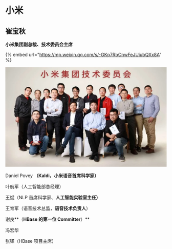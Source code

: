 # 小米

## 崔宝秋

**小米集团副总裁、技术委员会主席**

{% embed url="https://mp.weixin.qq.com/s/-GKp7RbCnwFeJUiubQXx8A" %}

![](../.gitbook/assets/image%20%282%29.png)

Daniel Povey  **（**Kaldi，小米**语音首席科学家）**

叶航军（人工智能部总经理）

王斌（NLP 首席科学家、**人工智能实验室主任）**

王育军（语音技术总监，**语音技术负责人**）

谢良**（**HBase 的第一位 Committer**）**

冯宏华

张铎（HBase 项目主席）











